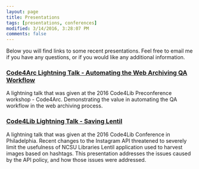 ```yaml
---
layout: page
title: Presentations
tags: [presentations, conferences]
modified: 3/14/2016, 3:28:07 PM
comments: false
---
```


Below you will find links to some recent presentations. Feel free to email me if you have any questions, or if you would like any additional information.

### [Code4Arc Lightning Talk - Automating the Web Archiving QA Workflow](http://toddstoffer.github.io/presentations/code4arc)
A lightning talk that was given at the 2016 Code4Lib Preconference workshop - Code4Arc. Demonstrating the value in automating the QA workflow in the web archiving process.  

### [Code4Lib Lightning Talk - Saving Lentil](http://toddstoffer.github.io/presentations/cod4arc)
A lightning talk that was given at the 2016 Code4Lib Conference in Philadelphia. Recent changes to the Instagram API threatened to severely limit the usefulness of NCSU Libraries Lentil application used to harvest images based on hashtags. This presentation addresses the issues caused by the API policy, and how those issues were addressed.
